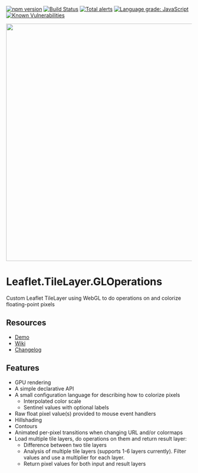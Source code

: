 [![npm version](https://badge.fury.io/js/leaflet.tilelayer.gloperations.svg)](https://badge.fury.io/js/leaflet.tilelayer.gloperations)
[![Build Status](https://travis-ci.org/equinor/leaflet.tilelayer.gloperations.svg?branch=master)](https://travis-ci.org/github/equinor/leaflet.tilelayer.gloperations)
[![Total alerts](https://img.shields.io/lgtm/alerts/g/equinor/leaflet.tilelayer.gloperations.svg?logo=lgtm&logoWidth=18)](https://lgtm.com/projects/g/equinor/leaflet.tilelayer.gloperations/alerts/)
[![Language grade: JavaScript](https://img.shields.io/lgtm/grade/javascript/g/equinor/leaflet.tilelayer.gloperations.svg?logo=lgtm&logoWidth=18)](https://lgtm.com/projects/g/equinor/leaflet.tilelayer.gloperations/context:javascript)
[![Known Vulnerabilities](https://snyk.io/test/github/equinor/leaflet.tilelayer.gloperations/badge.svg?targetFile=package.json)](https://snyk.io/test/github/equinor/leaflet.tilelayer.gloperations?targetFile=package.json)

<p align="center">
  <img width="645px" src="https://raw.githubusercontent.com/wiki/equinor/leaflet.tilelayer.gloperations/images/gloperations_logo.png">
<p>

# Leaflet.TileLayer.GLOperations

Custom Leaflet TileLayer using WebGL to do operations on and colorize floating-point pixels

## Resources
* [Demo](https://equinor.github.io/leaflet.tilelayer.gloperations/)
* [Wiki](https://github.com/equinor/leaflet.tilelayer.gloperations/wiki)
* [Changelog](https://github.com/equinor/leaflet.tilelayer.gloperations/blob/master/CHANGELOG.md)

## Features

- GPU rendering
- A simple declarative API
- A small configuration language for describing how to colorize pixels
  - Interpolated color scale
  - Sentinel values with optional labels
- Raw float pixel value(s) provided to mouse event handlers
- Hillshading
- Contours
- Animated per-pixel transitions when changing URL and/or colormaps
- Load multiple tile layers, do operations on them and return result layer:
  - Difference between two tile layers
  - Analysis of multiple tile layers (supports 1-6 layers currently). Filter values and use a multiplier for each layer.
  - Return pixel values for both input and result layers
